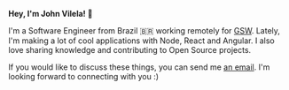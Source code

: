 **Hey, I'm John Vilela! 👋**

I'm a Software Engineer from Brazil 🇧🇷  working remotely for [GSW](https://www.gsw.com.br/). Lately, I'm making a lot of cool applications with Node, React and Angular. I also love sharing knowledge and contributing to Open Source projects.

If you would like to discuss these things, you can send me [an email](mailto:johnvvilela@gmail.com). I'm looking forward to connecting with you :)
